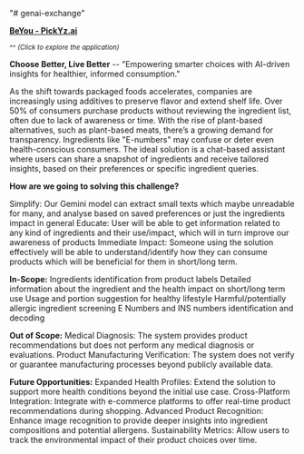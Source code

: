 "# genai-exchange" 

[**BeYou - PickYz.ai**](https://pickyz-dot-genai-exchange-2892.el.r.appspot.com/)

<sup>^^ *(Click to explore the application)*</sup>

**Choose Better, Live Better** -- "Empowering smarter choices with AI-driven insights for healthier, informed consumption."

As the shift towards packaged foods accelerates, companies are increasingly using additives to preserve flavor and extend shelf life. Over 50% of consumers purchase products without reviewing the ingredient list, often due to lack of awareness or time. With the rise of plant-based alternatives, such as plant-based meats, there’s a growing demand for transparency. Ingredients like "E-numbers" may confuse or deter even health-conscious consumers. The ideal solution is a chat-based assistant where users can share a snapshot of ingredients and receive tailored insights, based on their preferences or specific ingredient queries.

****How are we going to solving this challenge?****

Simplify: Our Gemini model can extract small texts which maybe unreadable for many, and analyse based on saved preferences or just the ingredients impact in general
Educate: User will be able to get information related to any kind of ingredients and their use/impact, which will in turn improve our awareness of products
Immediate Impact: Someone using the solution effectively will be able to understand/identify how they can consume products which will be beneficial for them in short/long term.

****In-Scope:****
Ingredients identification from product labels
Detailed information about the ingredient and the health impact on short/long term use
Usage and portion suggestion for healthy lifestyle
Harmful/potentially allergic ingredient screening
E Numbers and INS numbers identification and decoding

****Out of Scope:****
Medical Diagnosis: The system provides product recommendations but does not perform any medical diagnosis or evaluations.
Product Manufacturing Verification: The system does not verify or guarantee manufacturing processes beyond publicly available data.

****Future Opportunities:****
Expanded Health Profiles: Extend the solution to support more health conditions beyond the initial use case.
Cross-Platform Integration: Integrate with e-commerce platforms to offer real-time product recommendations during shopping.
Advanced Product Recognition: Enhance image recognition to provide deeper insights into ingredient compositions and potential allergens.
Sustainability Metrics: Allow users to track the environmental impact of their product choices over time.
